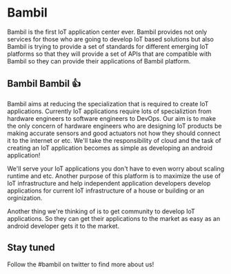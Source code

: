 # Bambil 

Bambil is the first IoT application center ever. Bambil provides not only
services for those who are going to develop IoT based solutions but also Bambil
is trying to provide a set of standards for different emerging IoT platforms 
so that they will provide a set of APIs that are compatible with Bambil so
they can provide their applications of Bambil platform.

## Bambil Bambil :+1:

Bambil aims at reducing the specialization that is required to create IoT 
applications. Currently IoT applications require lots of specializtion from
hardware engineers to software engineers to DevOps. Our aim is to make the
only concern of hardware engineers who are designing IoT products be making
accurate sensors and good actuators not how they should connect it to the 
internet or etc. We'll take the responsibility of cloud and the task of
creating an IoT application becomes as simple as developing an android 
application!

We'll serve your IoT applications you don't have to even worry about scaling
runtime and etc. Another purpose of this platform is to maximize the use
of IoT infrastructure and help independent application developers develop 
applications for current IoT infrastructure of a house or building or 
an orginization.

Another thing we're thinking of is to get community to develop IoT 
applications. So they can get their applications to the market as easy as 
an android developer gets it to the market.

## Stay tuned

Follow the #bambil on twitter to find more about us!


